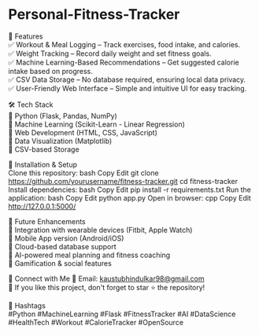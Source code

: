 ﻿# Personal-Fitness-Tracker

🚀 Features<br>
✅ Workout & Meal Logging – Track exercises, food intake, and calories.<br>
✅ Weight Tracking – Record daily weight and set fitness goals.<br>
✅ Machine Learning-Based Recommendations – Get suggested calorie intake based on progress.<br>
✅ CSV Data Storage – No database required, ensuring local data privacy.<br>
✅ User-Friendly Web Interface – Simple and intuitive UI for easy tracking.<br>

🛠️ Tech Stack<br>
🔹 Python (Flask, Pandas, NumPy)<br>
🔹 Machine Learning (Scikit-Learn - Linear Regression)<br>
🔹 Web Development (HTML, CSS, JavaScript)<br>
🔹 Data Visualization (Matplotlib)<br>
🔹 CSV-based Storage<br>

📌 Installation & Setup<br>
Clone this repository:
bash
Copy
Edit
git clone https://github.com/yourusername/fitness-tracker.git
cd fitness-tracker
Install dependencies:
bash
Copy
Edit
pip install -r requirements.txt
Run the application:
bash
Copy
Edit
python app.py
Open in browser:
cpp
Copy
Edit
http://127.0.0.1:5000/<br>

📅 Future Enhancements<br>
🔸 Integration with wearable devices (Fitbit, Apple Watch)<br>
🔸 Mobile App version (Android/iOS)<br>
🔸 Cloud-based database support<br>
🔸 AI-powered meal planning and fitness coaching<br>
🔸 Gamification & social features<br>

🔗 Connect with Me
📧 Email: kaustubhindulkar98@gmail.com<br>
🌟 If you like this project, don't forget to star ⭐ the repository!<br>

📢 Hashtags<br>
#Python #MachineLearning #Flask #FitnessTracker #AI #DataScience #HealthTech #Workout #CalorieTracker #OpenSource
